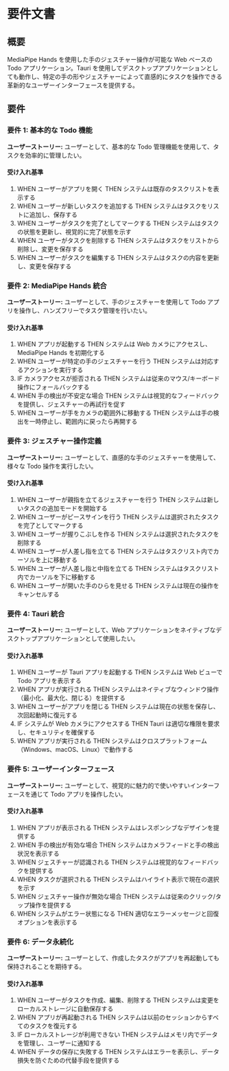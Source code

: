 <!-- @format -->

# 要件文書

## 概要

MediaPipe Hands を使用した手のジェスチャー操作が可能な Web ベースの Todo アプリケーション。Tauri を使用してデスクトップアプリケーションとしても動作し、特定の手の形やジェスチャーによって直感的にタスクを操作できる革新的なユーザーインターフェースを提供する。

## 要件

### 要件 1: 基本的な Todo 機能

**ユーザーストーリー:** ユーザーとして、基本的な Todo 管理機能を使用して、タスクを効率的に管理したい。

#### 受け入れ基準

1. WHEN ユーザーがアプリを開く THEN システムは既存のタスクリストを表示する
2. WHEN ユーザーが新しいタスクを追加する THEN システムはタスクをリストに追加し、保存する
3. WHEN ユーザーがタスクを完了としてマークする THEN システムはタスクの状態を更新し、視覚的に完了状態を示す
4. WHEN ユーザーがタスクを削除する THEN システムはタスクをリストから削除し、変更を保存する
5. WHEN ユーザーがタスクを編集する THEN システムはタスクの内容を更新し、変更を保存する

### 要件 2: MediaPipe Hands 統合

**ユーザーストーリー:** ユーザーとして、手のジェスチャーを使用して Todo アプリを操作し、ハンズフリーでタスク管理を行いたい。

#### 受け入れ基準

1. WHEN アプリが起動する THEN システムは Web カメラにアクセスし、MediaPipe Hands を初期化する
2. WHEN ユーザーが特定の手のジェスチャーを行う THEN システムは対応するアクションを実行する
3. IF カメラアクセスが拒否される THEN システムは従来のマウス/キーボード操作にフォールバックする
4. WHEN 手の検出が不安定な場合 THEN システムは視覚的なフィードバックを提供し、ジェスチャーの再試行を促す
5. WHEN ユーザーが手をカメラの範囲外に移動する THEN システムは手の検出を一時停止し、範囲内に戻ったら再開する

### 要件 3: ジェスチャー操作定義

**ユーザーストーリー:** ユーザーとして、直感的な手のジェスチャーを使用して、様々な Todo 操作を実行したい。

#### 受け入れ基準

1. WHEN ユーザーが親指を立てるジェスチャーを行う THEN システムは新しいタスクの追加モードを開始する
2. WHEN ユーザーがピースサインを行う THEN システムは選択されたタスクを完了としてマークする
3. WHEN ユーザーが握りこぶしを作る THEN システムは選択されたタスクを削除する
4. WHEN ユーザーが人差し指を立てる THEN システムはタスクリスト内でカーソルを上に移動する
5. WHEN ユーザーが人差し指と中指を立てる THEN システムはタスクリスト内でカーソルを下に移動する
6. WHEN ユーザーが開いた手のひらを見せる THEN システムは現在の操作をキャンセルする

### 要件 4: Tauri 統合

**ユーザーストーリー:** ユーザーとして、Web アプリケーションをネイティブなデスクトップアプリケーションとして使用したい。

#### 受け入れ基準

1. WHEN ユーザーが Tauri アプリを起動する THEN システムは Web ビューで Todo アプリを表示する
2. WHEN アプリが実行される THEN システムはネイティブなウィンドウ操作（最小化、最大化、閉じる）を提供する
3. WHEN ユーザーがアプリを閉じる THEN システムは現在の状態を保存し、次回起動時に復元する
4. IF システムが Web カメラにアクセスする THEN Tauri は適切な権限を要求し、セキュリティを確保する
5. WHEN アプリが実行される THEN システムはクロスプラットフォーム（Windows、macOS、Linux）で動作する

### 要件 5: ユーザーインターフェース

**ユーザーストーリー:** ユーザーとして、視覚的に魅力的で使いやすいインターフェースを通じて Todo アプリを操作したい。

#### 受け入れ基準

1. WHEN アプリが表示される THEN システムはレスポンシブなデザインを提供する
2. WHEN 手の検出が有効な場合 THEN システムはカメラフィードと手の検出状況を表示する
3. WHEN ジェスチャーが認識される THEN システムは視覚的なフィードバックを提供する
4. WHEN タスクが選択される THEN システムはハイライト表示で現在の選択を示す
5. WHEN ジェスチャー操作が無効な場合 THEN システムは従来のクリック/タップ操作を提供する
6. WHEN システムがエラー状態になる THEN 適切なエラーメッセージと回復オプションを表示する

### 要件 6: データ永続化

**ユーザーストーリー:** ユーザーとして、作成したタスクがアプリを再起動しても保持されることを期待する。

#### 受け入れ基準

1. WHEN ユーザーがタスクを作成、編集、削除する THEN システムは変更をローカルストレージに自動保存する
2. WHEN アプリが再起動される THEN システムは以前のセッションからすべてのタスクを復元する
3. IF ローカルストレージが利用できない THEN システムはメモリ内でデータを管理し、ユーザーに通知する
4. WHEN データの保存に失敗する THEN システムはエラーを表示し、データ損失を防ぐための代替手段を提供する

